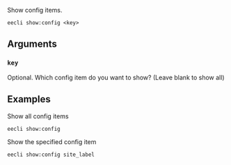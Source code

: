 Show config items.

```
eecli show:config <key>
```

## Arguments

### `key`

Optional. Which config item do you want to show? (Leave blank to show all)

## Examples

Show all config items

```
eecli show:config
```

Show the specified config item

```
eecli show:config site_label
```